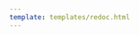 ```yaml
---
template: templates/redoc.html
---
```


<redoc spec-url="../../../apis/organization-apis/restapis/user-management.yaml"></redoc>
